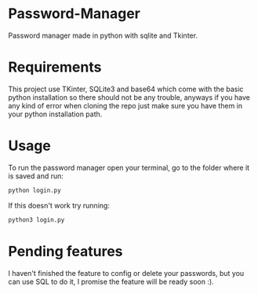 # Password-Manager
Password manager made in python with sqlite and Tkinter.  

# Requirements  
This project use TKinter, SQLite3 and base64 which come with the basic python installation so there should not be any trouble, anyways if you have any kind of error when cloning the repo just make sure you have them in your python installation path.  

# Usage 
To run the password manager open your terminal, go to the folder where it is saved and run: 

```bash
python login.py
```
If this doesn't work try running: 

```bash
python3 login.py
```

# Pending features
I haven't finished the feature to config or delete your passwords, but you can use SQL to do it, I promise the feature will be ready soon :).  


